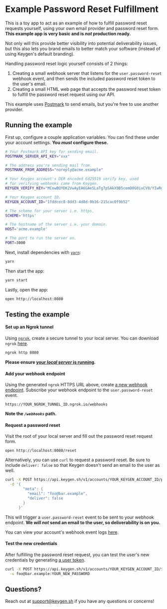 # Example Password Reset Fulfillment

This is a toy app to act as an example of how to fulfill password reset requests yourself,
using your own email provider and password reset form. **This example app is very basic
and is *not* production ready.**

Not only will this provide better visibility into potential deliverability issues, but
this also lets you brand emails to better match your software (instead of using Keygen's
default branding).

Handling password reset logic yourself consists of 2 things:

1. Creating a small webhook server that listens for the `user.password-reset` webhook
   event, and then sends the included password reset token to the user's email.
2. Creating a small HTML web page that accepts the password reset token to fulfill
   the password reset request using our API.

This example uses [Postmark](https://postmark.com) to send emails, but you're free to
use another provider.

## Running the example

First up, configure a couple application variables. You can find these under your
account settings. **You *must* configure these.**

```bash
# Your Postmark API key for sending email.
POSTMARK_SERVER_API_KEY="xxx"

# The address you're sending mail from.
POSTMARK_FROM_ADDRESS="noreply@acme.example"

# Your Keygen account's DER encoded Ed25519 verify key, used
# for verifying webhooks came from Keygen.
KEYGEN_VERIFY_KEY="MCowBQYDK2VwAyEA6GAeSLaTg7pSAkX9B5cemD0G0ixCV8/YIwRgFHnO54g="

# Your Keygen account ID.
KEYGEN_ACCOUNT_ID="1fddcec8-8dd3-4d8d-9b16-215cac0f9b52"

# The scheme for your server i.e. https.
SCHEME='https'

# The hostname of the server i.e. your domain.
HOST='acme.example'

# The port to run the server on.
PORT=3000
```

Next, install dependencies with [`yarn`](https://yarnpkg.comg):

```bash
yarn
```

Then start the app:

```bash
yarn start
```

Lastly, open the app:

```bash
open http://localhost:8080
```

## Testing the example

#### Set up an Ngrok tunnel

Using [`ngrok`](https://ngrok.com), create a secure tunnel to your local server.
You can download `ngrok` [here](https://ngrok.com/download).

```bash
ngrok http 8080
```

**Please ensure [your *local server* is running](#running-the-example).**

#### Add your webhook endpoint

Using the generated `ngrok` HTTPS URL above, create [a new webhook endpoint](https://app.keygen.sh/webhook-endpoints).
Subscribe your webhook endpoint to the `user.password-reset` event.

```
https://YOUR_NGROK_TUNNEL_ID.ngrok.io/webhooks
```

**Note the *`/webhooks`* path.**

#### Request a password reset

Visit the root of your local server and fill out the password reset request form.

```
open http://localhost:8080/reset
```

Alternatively, you can use `curl` to request a password reset. Be sure to include
`deliver: false` so that Keygen doesn't send an email to the user as well.

```bash
curl -X POST https://api.keygen.sh/v1/accounts/YOUR_KEYGEN_ACCOUNT_ID/passwords \
  -d '{
        "meta": {
          "email": "foo@bar.example",
          "deliver": false
        }
      }'
```

This will trigger a `user.password-reset` event to be sent to your webhook endpoint.
**We *will not* send an email to the user, so deliverability is on you.**

You can view your account's webhook event logs [here](https://app.keygen.sh/webhook-events).

#### Test the new credentials

After fulfilling the password reset request, you can test the user's new credentials
by generating [a user token](https://keygen.sh/docs/api/authentication/#user-tokens).

```bash
curl -X POST https://api.keygen.sh/v1/accounts/YOUR_KEYGEN_ACCOUNT_ID/tokens \
  -u foo@bar.example:YOUR_NEW_PASSWORD
```

## Questions?

Reach out at support@keygen.sh if you have any questions or concerns!
